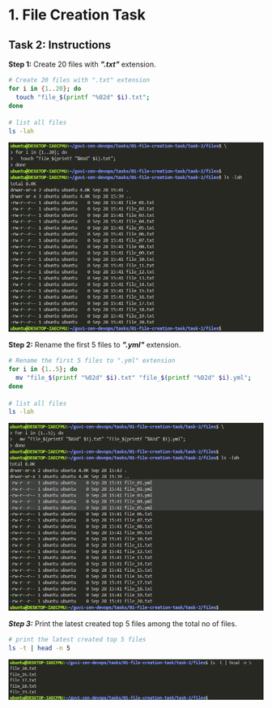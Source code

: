 # 1. File Creation Task

## Task 2: Instructions

**Step 1:** Create 20 files with ***".txt"*** extension.

```bash
# Create 20 files with ".txt" extension
for i in {1..20}; do 
  touch "file_$(printf "%02d" $i).txt"; 
done

# list all files
ls -lah
```

![Result 1](./result-1.png)

**Step 2:** Rename the first 5 files to ***".yml"*** extension.

```bash
# Rename the first 5 files to ".yml" extension
for i in {1..5}; do 
  mv "file_$(printf "%02d" $i).txt" "file_$(printf "%02d" $i).yml"; 
done

# list all files
ls -lah
```

![Result 2](./result-2.png)

***Step 3:*** Print the latest created top 5 files among the total no of files.

```bash
# print the latest created top 5 files
ls -t | head -n 5
```

![Result 3](./result-3.png)
